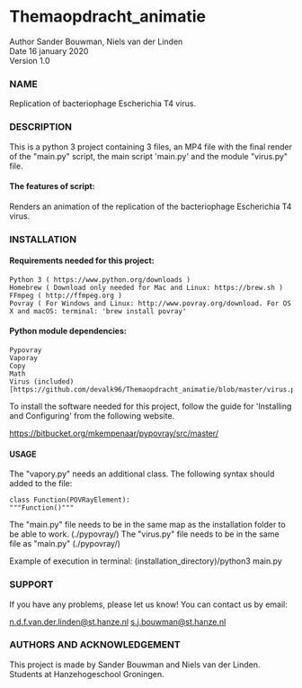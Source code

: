 # Themaopdracht_animatie
Author Sander Bouwman, Niels van der Linden  
Date 16 january 2020  
Version 1.0  

### NAME
Replication of bacteriophage Escherichia T4 virus.  

### DESCRIPTION
This is a python 3 project containing 3 files, an MP4 file with the final render of the "main.py" script, the main script 'main.py' and the module "virus.py" file.

#### The features of script:
Renders an animation of the replication of the bacteriophage Escherichia T4 virus.

### INSTALLATION
#### Requirements needed for this project:

    Python 3 ( https://www.python.org/downloads )
    Homebrew ( Download only needed for Mac and Linux: https://brew.sh )
    FFmpeg ( http://ffmpeg.org )
    Povray ( For Windows and Linux: http://www.povray.org/download. For OS X and macOS: terminal: 'brew install povray'

#### Python module dependencies:

    Pypovray
    Vaporay
    Copy
    Math
    Virus (included) [https://github.com/devalk96/Themaopdracht_animatie/blob/master/virus.py]

To install the software needed for this project, follow the guide for 'Installing and Configuring' from the following website.

https://bitbucket.org/mkempenaar/pypovray/src/master/

#### USAGE
The "vapory.py" needs an additional class. The following syntax should added to the file:


    class Function(POVRayElement):
    """Function()"""


The "main.py" file needs to be in the same map as the installation folder to be able to work. (./pypovray/)
The "virus.py" file needs to be in the same file as "main.py" (./pypovray/)

Example of execution in terminal:
(installation_directory)/python3 main.py

### SUPPORT
If you have any problems, please let us know!
You can contact us by email:

n.d.f.van.der.linden@st.hanze.nl
s.j.bouwman@st.hanze.nl

### AUTHORS AND ACKNOWLEDGEMENT
This project is made by Sander Bouwman and Niels van der Linden. Students at Hanzehogeschool Groningen.
